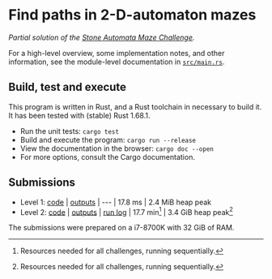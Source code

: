# Find paths in 2-D-automaton mazes

_Partial solution of the [Stone Automata Maze Challenge]._

For a high-level overview, some implementation notes, and other information, see the module-level
documentation in [`src/main.rs`].

## Build, test and execute

This program is written in Rust, and a Rust toolchain in necessary to build it. It has been tested
with (stable) Rust 1.68.1.

- Run the unit tests: `cargo test`
- Build and execute the program: `cargo run --release`
- View the documentation in the browser: `cargo doc --open`
- For more options, consult the Cargo documentation.

## Submissions

- Level 1: [code][level1-tag] | [outputs][level1-output] | --- | 17.8 ms | 2.4 MiB heap peak
- Level 2: [code][level2-tag] | [outputs][level2-output] | [run log][level2-log] | 17.7 min[^1] | 3.4 GiB heap peak[^1]

The submissions were prepared on a i7-8700K with 32 GiB of RAM.

[^1]: Resources needed for all challenges, running sequentially.


[Stone Automata Maze Challenge]: https://sigmageek.com/stone_results/stone-automata-maze-challenge
[`src/main.rs`]: ./src/main.rs
[level1-output]: ./submissions/level1
[level1-tag]: https://github.com/jonasmalacofilho/stonetomaton/releases/tag/submission-level-1-question-2
[level2-log]: ./submissions/level2/run.log
[level2-output]: ./submissions/level2
[level2-tag]: https://github.com/jonasmalacofilho/stonetomaton/releases/tag/submission-level-2

<!-- Original challenge URL: https://sigmageek.com/solution/stone-automata-maze-challenge -->
